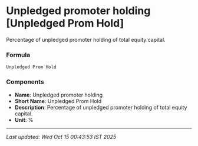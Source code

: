 # Unpledged promoter holding [Unpledged Prom Hold]
Percentage of unpledged promoter holding of total equity capital.

### Formula
```text
Unpledged Prom Hold
```


### Components
- **Name**: Unpledged promoter holding
- **Short Name**: Unpledged Prom Hold
- **Description**: Percentage of unpledged promoter holding of total equity capital.
- **Unit**: %

---
*Last updated: Wed Oct 15 00:43:53 IST 2025*

